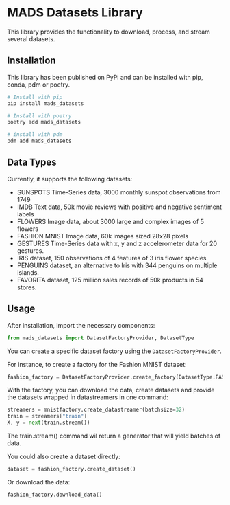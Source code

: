 # MADS Datasets Library

This library provides the functionality to download, process, and stream several datasets.

## Installation
This library has been published on PyPi and can be installed with pip, conda, pdm or poetry.

```bash
# Install with pip
pip install mads_datasets

# Install with poetry
poetry add mads_datasets

# install with pdm
pdm add mads_datasets
```

## Data Types
Currently, it supports the following datasets:
* SUNSPOTS Time-Series data, 3000 monthly sunspot observations from 1749
* IMDB Text data, 50k movie reviews with positive and negative sentiment labels
* FLOWERS Image data, about 3000 large and complex images of 5 flowers
* FASHION MNIST Image data, 60k images sized 28x28 pixels
* GESTURES Time-Series data with x, y and z accelerometer data for 20 gestures.
* IRIS dataset, 150 observations of 4 features of 3 iris flower species
* PENGUINS dataset, an alternative to Iris with 344 penguins on multiple islands.
* FAVORITA dataset, 125 million sales records of 50k products in 54 stores.

## Usage

After installation, import the necessary components:

```python
from mads_datasets import DatasetFactoryProvider, DatasetType
```

You can create a specific dataset factory using the `DatasetFactoryProvider`.

For instance, to create a factory for the Fashion MNIST dataset:

```python
fashion_factory = DatasetFactoryProvider.create_factory(DatasetType.FASHION)
```

With the factory, you can download the data, create datasets and provide the datasets wrapped in datastreamers in one command:

```python
streamers = mnistfactory.create_datastreamer(batchsize=32)
train = streamers["train"]
X, y = next(train.stream())
```

The train.stream() command wil return a generator that will yield batches of data.

You could also create a dataset directly:

```python
dataset = fashion_factory.create_dataset()
```

Or download the data:

```python
fashion_factory.download_data()
```
